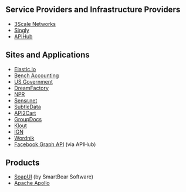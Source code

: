 ## Service Providers and Infrastructure Providers ##
* [3Scale Networks](http://3scale.net)
* [Singly](https://singly.com)
* [APIHub](http://www.apihub.com/)

## Sites and Applications ##
* [Elastic.io](http://www.elastic.io/)
* [Bench Accounting](https://bench.co/)
* [US Government](http://www.usa.gov/About/developer-resources/federal-agency-directory/interactivedoc.shtml)
* [DreamFactory](http://www.dreamfactory.com/)
* [NPR](http://composer.nprstations.org/)
* [Sensr.net](https://sensr.net/)
* [SubtleData](http://developers.subtledata.com/api/)
* [API2Cart](https://api2cart.3scale.net/)
* [GroupDocs](https://api.groupdocs.com/v2.0/spec/)
* [Klout](http://www.klout.com)
* [IGN](http://www.ign.com)
* [Wordnik](http://developer.wordnik.com)
* [Facebook Graph API](http://www.apihub.com/api/facebook-graph-api) (via APIHub)

## Products ##
* [SoapUI](http://smartbear.com/) (by SmartBear Software)
* [Apache Apollo](http://activemq.apache.org/apollo/)